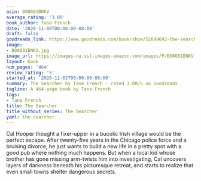 ```yaml
---
asin: B08681BNKV
average_rating: '3.80'
book_author: Tana French
date: '2020-11-09T00:00:00-08:00'
draft: false
goodreads_link: https://www.goodreads.com/book/show/52699692-the-searcher
image:
- B08681BNKV.jpg
image_url: https://images-na.ssl-images-amazon.com/images/P/B08681BNKV.01._SCLZZZZZZZ.jpg
layout: book
num_pages: '464'
review_rating: '5'
started_at: '2020-11-03T00:00:00-08:00'
summary: The Searcher by Tana French - rated 3.80/5 on Goodreads
tagline: A 464-page book by Tana French
tags:
- Tana French
title: The Searcher
title_without_series: The Searcher
yaml: the-searcher
---
```


Cal Hooper thought a fixer-upper in a bucolic Irish village would be the perfect escape. After twenty-five years in the Chicago police force and a bruising divorce, he just wants to build a new life in a pretty spot with a good pub where nothing much happens. But when a local kid whose brother has gone missing arm-twists him into investigating, Cal uncovers layers of darkness beneath his picturesque retreat, and starts to realize that even small towns shelter dangerous secrets.